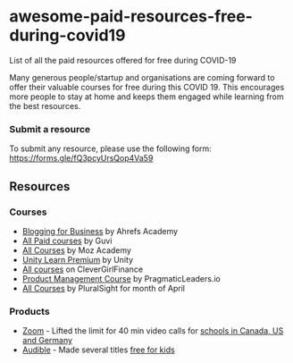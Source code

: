 # awesome-paid-resources-free-during-covid19
List of all the paid resources offered for free during COVID-19

Many generous people/startup and organisations are coming forward to offer their valuable courses for free during this COVID 19. This encourages more people to stay at home and keeps them engaged while learning from the best resources.


### Submit a resource

To submit any resource, please use the following form: https://forms.gle/fQ3pcyUrsQop4Va59


## Resources

### Courses

* [Blogging for Business](https://ahrefs.com/academy/blogging-for-business) by Ahrefs Academy
* [All Paid courses](https://www.guvi.in/courses) by Guvi
* [All Courses](https://moz.com/training) by Moz Academy
* [Unity Learn Premium](https://unity.com/products/learn-premium) by Unity
* [All courses](https://www.clevergirlfinance.com/course-packages/) on CleverGirlFinance
* [Product Management Course](https://www.linkedin.com/feed/update/urn:li:activity:6649945693106647040/) by PragmaticLeaders.io
* [All Courses](https://www.pluralsight.com/) by PluralSight for month of April

### Products

* [Zoom](https://zoom.us/) - Lifted the limit for 40 min video calls for [schools in Canada, US and Germany](https://blog.zoom.us/wordpress/2020/03/22/how-to-use-zoom-for-online-learning/)
* [Audible](https://stories.audible.com/start-listen) - Made several titles [free for kids](https://cnalifestyle.channelnewsasia.com/trending/audiobook-platform-audible-free-during-covid-19-12564678)
